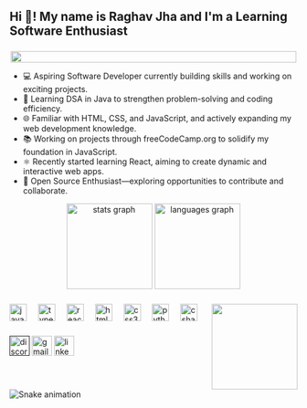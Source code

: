 <h2 align="left">Hi 👋! My name is Raghav Jha and I'm a Learning Software Enthusiast</h2>

###
<div style="text-align: center; width: 100%; display: flex; justify-content: center;">
  <img src="https://media2.giphy.com/media/78XCFBGOlS6keY1Bil/200w.gif?cid=6c09b9521ag8i15m3xykvu0d965wrqy8zo0q32byo0tbek1o&ep=v1_gifs_search&rid=200w.gif&ct=g" style="width: 100%; max-width: 500px; height: auto;">
</div>


<ul>
<li>💻 Aspiring Software Developer currently building skills and working on exciting projects.</li>
<li>🚀 Learning DSA in Java to strengthen problem-solving and coding efficiency.</li>
<li>🌐 Familiar with HTML, CSS, and JavaScript, and actively expanding my web development knowledge.</li>
<li>📚 Working on projects through freeCodeCamp.org to solidify my foundation in JavaScript.</li>
<li>⚛️ Recently started learning React, aiming to create dynamic and interactive web apps.</li>
<li>🤝 Open Source Enthusiast—exploring opportunities to contribute and collaborate.</li>
</ul>


<div align="center">
  <img src="https://github-readme-stats.vercel.app/api?username=RaghavJha60570&hide_title=false&hide_rank=false&show_icons=true&include_all_commits=true&count_private=true&disable_animations=false&theme=dracula&locale=en&hide_border=false" height="150" alt="stats graph"  />
  <img src="https://github-readme-stats.vercel.app/api/top-langs?username=RaghavJha60570&locale=en&hide_title=false&layout=compact&card_width=320&langs_count=5&theme=dracula&hide_border=false" height="150" alt="languages graph"  />
</div>

###

<img align="right" height="150" src="https://i.imgflip.com/65efzo.gif"  />

###

<div align="left">
  <img src="https://cdn.jsdelivr.net/gh/devicons/devicon/icons/javascript/javascript-original.svg" height="30" alt="javascript logo"  />
  <img width="12" />
  <img src="https://cdn.jsdelivr.net/gh/devicons/devicon/icons/typescript/typescript-original.svg" height="30" alt="typescript logo"  />
  <img width="12" />
  <img src="https://cdn.jsdelivr.net/gh/devicons/devicon/icons/react/react-original.svg" height="30" alt="react logo"  />
  <img width="12" />
  <img src="https://cdn.jsdelivr.net/gh/devicons/devicon/icons/html5/html5-original.svg" height="30" alt="html5 logo"  />
  <img width="12" />
  <img src="https://cdn.jsdelivr.net/gh/devicons/devicon/icons/css3/css3-original.svg" height="30" alt="css3 logo"  />
  <img width="12" />
  <img src="https://cdn.jsdelivr.net/gh/devicons/devicon/icons/python/python-original.svg" height="30" alt="python logo"  />
  <img width="12" />
  <img src="https://cdn.jsdelivr.net/gh/devicons/devicon/icons/csharp/csharp-original.svg" height="30" alt="csharp logo"  />
</div>

###

<div align="left">


  <a href=""><img src="https://img.shields.io/static/v1?message=Discord&logo=discord&label=&color=7289DA&logoColor=white&labelColor=&style=for-the-badge" height="35" alt="discord logo"  /></a>
 <a href=" rjha60570@gmail.com"> <img src="https://img.shields.io/static/v1?message=Gmail&logo=gmail&label=&color=D14836&logoColor=white&labelColor=&style=for-the-badge" height="35" alt="gmail logo"  /></a>
 <a href="https://www.linkedin.com/in/raghav-jha-25692430b/"> <img src="https://img.shields.io/static/v1?message=LinkedIn&logo=linkedin&label=&color=0077B5&logoColor=white&labelColor=&style=for-the-badge" height="35" alt="linkedin logo"  />
</div></a>

###

<br clear="both">

<img src="https://raw.githubusercontent.com/RaghavJha60570/RaghavJha60570/output/snake.svg" alt="Snake animation" />

###
